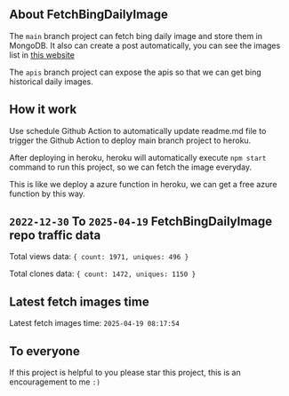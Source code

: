 ## About FetchBingDailyImage

The `main` branch project can fetch bing daily image and store them in MongoDB.
It also can create a post automatically, you can see the images list in [this website](https://oursalbum.netlify.app)

The `apis` branch project can expose the apis so that we can get bing historical daily images.

## How it work

Use schedule Github Action to automatically update readme.md file to trigger the Github Action to deploy main branch project to heroku.

After deploying in heroku, heroku will automatically execute `npm start` command to run this project, so we can fetch the image everyday.

This is like we deploy a azure function in heroku, we can get a free azure function by this way.

## `2022-12-30` To `2025-04-19` FetchBingDailyImage repo traffic data

Total views data: `{ count: 1971, uniques: 496 }`

Total clones data: `{ count: 1472, uniques: 1150 }`

## Latest fetch images time

Latest fetch images time: `2025-04-19 08:17:54`

## To everyone

If this project is helpful to you please star this project, this is an encouragement to me `:)`



